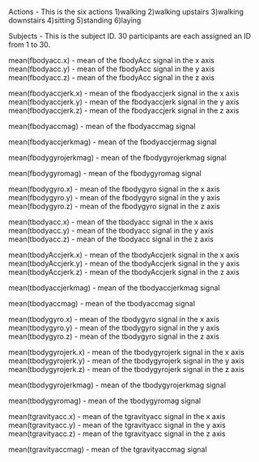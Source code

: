 Actions - This is the six actions
		1)walking
		2)walking upstairs
		3)walking downstairs
		4)sitting
		5)standing
		6)laying

Subjects - This is the subject ID. 30 participants are each assigned an ID from 1 to 30.

mean(fbodyacc.x) - mean of the fbodyAcc signal in the x axis
mean(fbodyacc.y) - mean of the fbodyAcc signal in the y axis
mean(fbodyacc.z) - mean of the fbodyAcc signal in the z axis

mean(fbodyaccjerk.x) - mean of the fbodyaccjerk signal in the x axis
mean(fbodyaccjerk.y) - mean of the fbodyaccjerk signal in the y axis
mean(fbodyaccjerk.z) - mean of the fbodyaccjerk signal in the z axis

mean(fbodyaccmag) - mean of the fbodyaccmag signal

mean(fbodyaccjerkmag) - mean of the fbodyaccjermag signal

mean(fbodygyrojerkmag) - mean of the fbodygyrojerkmag signal

mean(fbodygyromag) - mean of the fbodygyromag signal

mean(fbodygyro.x) - mean of the fbodygyro signal in the x axis
mean(fbodygyro.y) - mean of the fbodygyro signal in the y axis
mean(fbodygyro.z) - mean of the fbodygyro signal in the z axis

mean(tbodyacc.x) - mean of the tbodyacc signal in the x axis
mean(tbodyacc.y) - mean of the tbodyacc signal in the y axis
mean(tbodyacc.z) - mean of the tbodyacc signal in the z axis

mean(tbodyAccjerk.x) - mean of the tbodyAccjerk signal in the x axis
mean(tbodyAccjerk.y) - mean of the tbodyAccjerk signal in the y axis
mean(tbodyAccjerk.z) - mean of the tbodyAccjerk signal in the z axis

mean(tbodyaccjerkmag) - mean of the tbodyaccjerkmag signal

mean(tbodyaccmag) - mean of the tbodyaccmag signal

mean(tbodygyro.x) - mean of the tbodygyro signal in the x axis
mean(tbodygyro.y) - mean of the tbodygyro signal in the y axis
mean(tbodygyro.z) - mean of the tbodygyro signal in the z axis

mean(tbodygyrojerk.x) - mean of the tbodygyrojerk signal in the x axis
mean(tbodygyrojerk.y) - mean of the tbodygyrojerk signal in the y axis
mean(tbodygyrojerk.z) - mean of the tbodygyrojerk signal in the z axis

mean(tbodygyrojerkmag) - mean of the tbodygyrojerkmag signal 

mean(tbodygyromag) - mean of the tbodygyromag signal

mean(tgravityacc.x) - mean of the tgravityacc signal in the x axis
mean(tgravityacc.y) - mean of the tgravityacc signal in the y axis
mean(tgravityacc.z) - mean of the tgravityacc signal in the z axis

mean(tgravityaccmag) - mean of the tgravityaccmag signal
